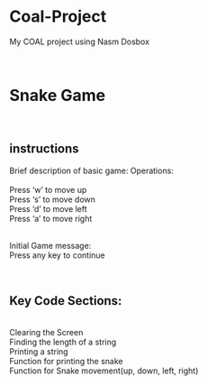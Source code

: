 # Coal-Project
My COAL project using Nasm Dosbox

<br>
<h1>Snake Game</h1>
<br><h2>instructions</h2>
Brief description of basic game:
Operations:<br>
<br>Press ‘w’ to move up
<br>Press ‘s’ to move down
<br>Press ‘d’ to move left
<br>Press ‘a’ to move right

<br>Initial Game message:
<br>Press any key to continue

<br>
<h2>Key Code Sections:</h2>
<br>Clearing the Screen
<br>Finding the length of a string
<br>Printing a string
<br>Function for printing the snake
<br>Function for Snake movement(up, down, left, right)

